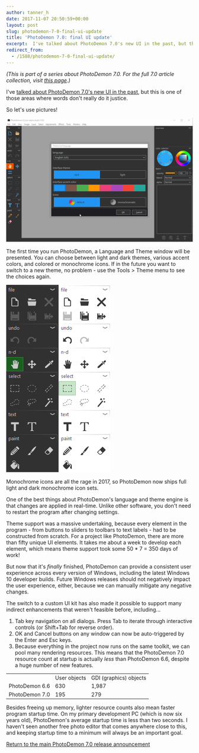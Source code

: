 ```yaml
---
author: tanner_h
date: 2017-11-07 20:50:59+00:00
layout: post
slug: photodemon-7-0-final-ui-update
title: 'PhotoDemon 7.0: final UI update'
excerpt:  I've talked about PhotoDemon 7.0's new UI in the past, but this is one of those areas where words don't really do it justice.  So let's use pictures!
redirect_from:
  - /1588/photodemon-7-0-final-ui-update/
---
```


*(This is part of a series about PhotoDemon 7.0.  For the full 7.0 article collection, visit [this page](2017/11/28/photodemon-7-0-release).)*

I've [talked about PhotoDemon 7.0's new UI in the past](2016/05/02/building-a-consistent-user-interface-from-windows-xp-to-windows-10), but this is one of those areas where words don't really do it justice.

So let's use pictures!

![media/images/import/Themes-570x392.gif](media/images/import/Themes.gif)

The first time you run PhotoDemon, a Language and Theme window will be presented. You can choose between light and dark themes, various accent colors, and colored or monochrome icons. If in the future you want to switch to a new theme, no problem - use the Tools > Theme menu to see the choices again.

![media/images/import/monochrome_icons-1.png](media/images/import/monochrome_icons-1.png)

Monochrome icons are all the rage in 2017, so PhotoDemon now ships full light and dark monochrome icon sets.

One of the best things about PhotoDemon's language and theme engine is that changes are applied in real-time. Unlike other software, you don't need to restart the program after changing settings.

Theme support was a massive undertaking, because every element in the program - from buttons to sliders to toolbars to text labels - had to be constructed from scratch. For a project like PhotoDemon, there are more than fifty unique UI elements.  It takes me about a week to develop each element, which means theme support took some 50 * 7 = 350 days of work!

But now that it's *finally* finished, PhotoDemon can provide a consistent user experience across every version of Windows, including the latest Windows 10 developer builds.  Future Windows releases should not negatively impact the user experience, either, because we can manually mitigate any negative changes.

The switch to a custom UI kit has also made it possible to support many indirect enhancements that weren't feasible before, including...

  1. Tab key navigation on all dialogs. Press Tab to iterate through interactive controls (or Shift+Tab for reverse order).
  2. OK and Cancel buttons on any window can now be auto-triggered by the Enter and Esc keys. 
  3. Because everything in the project now runs on the same toolkit, we can pool many rendering resources. This means that the PhotoDemon 7.0 resource count at startup is actually _less_ than PhotoDemon 6.6, despite a huge number of new features.

  <table style="width: 100%;" >
<tbody >
<tr>
<td></td>
<td>User objects</td>
<td>GDI (graphics) objects</td>
</tr>
<tr>

<td>PhotoDemon 6.6
</td>

<td>630
</td>

<td>1,987
</td>
</tr>
<tr>

<td>PhotoDemon 7.0
</td>

<td>195
</td>

<td>279
</td>
</tr>
</tbody>
</table>

Besides freeing up memory, lighter resource counts also mean faster program startup time. On my primary development PC (which is now six years old), PhotoDemon's average startup time is less than two seconds.  I haven't seen another free photo editor that comes anywhere close to this, and keeping startup time to a minimum will always be an important goal.

[Return to the main PhotoDemon 7.0 release announcement](2017/11/28/photodemon-7-0-release)

